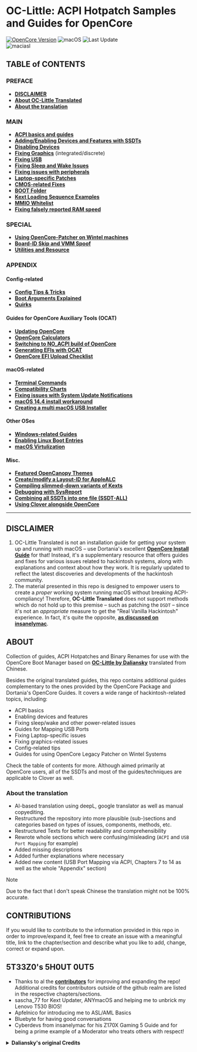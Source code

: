 # OC-Little: ACPI Hotpatch Samples and Guides for OpenCore

[![OpenCore Version](https://img.shields.io/badge/Supported_OpenCore_Version:-≤1.0.3-success.svg)](https://github.com/acidanthera/OpenCorePkg) ![macOS](https://img.shields.io/badge/Supported_macOS:-≤15.3-white.svg) ![Last Update](https://img.shields.io/badge/Last_Update_(yy/mm/dd):-24.12.28-blueviolet.svg)</br>![maciasl](https://user-images.githubusercontent.com/76865553/179583184-5efe6546-9f3a-4899-bdc1-5e9ec5a2927e.png)

## TABLE of CONTENTS

### PREFACE

* [**DISCLAIMER**](#disclaimer)
* [**About OC-Little Translated**](#about)
* [**About the translation**](#about-the-translation)

### MAIN

* [**ACPI basics and guides**](/00_ACPI/README.md)
* [**Adding/Enabling Devices and Features with SSDTs**](/01_Adding_missing_Devices_and_enabling_Features/README.md)
* [**Disabling Devices**](/02_Disabling_Devices/README.md)
* [**Fixing Graphics**](/11_Graphics/README.md) (integrated/discrete)
* [**Fixing USB**](/03_USB_Fixes/README.md)
* [**Fixing Sleep and Wake Issues**](04_Fixing_Sleep_and_Wake_Issues/README.md)
* [**Fixing issues with peripherals**](/13_Peripherals/README.md)
* [**Laptop-specific Patches**](/05_Laptop-specific_Patches/README.md)
* [**CMOS-related Fixes**](/06_CMOS-related_Fixes/README.md)
* [**BOOT Folder**](/07_BOOT_Folder/README.md)
* [**Kext Loading Sequence Examples**](/10_Kexts_Loading_Sequence_Examples/README.md)
* [**MMIO Whitelist**](/12_MMIO_Whitelist/README.md)
* [**Fixing falsely reported RAM speed**](/15_RAM/README.md)

### SPECIAL
* [**Using OpenCore-Patcher on Wintel machines**](/14_OCLP_Wintel/README.md)
* [**Board-ID Skip and VMM Spoof**](/09_Board-ID_VMM-Spoof/README.md)
* [**Utilities and Resource**](/C_Utilities_and_Resources/README.md)

### APPENDIX

#### Config-related
* [**Config Tips & Tricks**](/A_Config_Tips_and_Tricks/README.md)
* [**Boot Arguments Explained**](/H_Boot-args/README.md)
* [**Quirks**](/08_Quirks/README.md)

#### Guides for OpenCore Auxiliary Tools (OCAT)
* [**Updating OpenCore**](/D_Updating_OpenCore/README.md)
* [**OpenCore Calculators**](/B_OC_Calculators/README.md)
* [**Switching to NO_ACPI build of OpenCore**](/O_OC_NO_ACPI/README.md)
* [**Generating EFIs with OCAT**](/F_Desktop_EFIs/README.md)
* [**OpenCore EFI Upload Checklist**](/M_EFI_Upload_Chklst/README.md)

#### macOS-related
* [**Terminal Commands**](/Terminal_Commands.md#readme)
* [**Compatibility Charts**](/E_Compatibility_Charts/README.md)
* [**Fixing issues with System Update Notifications**](/S_System_Updates/README.md)
* [**macOS 14.4 install workaround**](/W_Workarounds/README.md)
* [**Creating a multi macOS USB Installer**](/U_USB_Multi_installer/README.md)

#### Other OSes
* [**Windows-related Guides**](/I_Windows/README.md)
* [**Enabling Linux Boot Entries**](/G_Linux/README.md)
* [**macOS Virtulization**](/V_Virtualization/README.md)

#### Misc.
* [**Featured OpenCanopy Themes**](/T_Themes/README.md)
* [**Create/modify a Layout-ID for AppleALC**](/L_ALC_Layout-ID/README.md)
* [**Compiling slimmed-down variants of Kexts**](/J_Compiling_Kexts/README.md)
* [**Debugging with SysReport**](/K_Debugging/README.md)
* [**Combining all SSDTs into one file (SSDT-ALL)**](/N_SSDT-ALL/README.md)
* [**Using Clover alongside OpenCore**](/R_BootloaderChooser/README.md)

___

## DISCLAIMER
1. OC-Little Translated is not an installation guide for getting your system up and running with macOS – use Dortania's excellent [**OpenCore Install Guide**](https://dortania.github.io/OpenCore-Install-Guide/) for that! Instead, it's a supplementary resource that offers guides and fixes for various issues related to hackintosh systems, along with explanations and context about how they work. It is regularly updated to reflect the latest discoveries and developments of the hackintosh community.
2. The material presented in this repo is designed to empower users to create a *proper* working system running macOS without breaking ACPI-compliancy! Therefore, **OC-Little Translated** does not support methods which do not hold up to this premise – such as patching the `DSDT` – since it's not an *appropriate* measure to get the "Real Vanilla Hackintosh" experience. In fact, it's quite the opposite, [**as discussed on insanelymac**](https://www.insanelymac.com/forum/topic/352881-when-is-rebaseregions-necessary/#comment-2790870).
	
## ABOUT
Collection of guides, ACPI Hotpatches and Binary Renames for use with the OpenCore Boot Manager based on [**OC-Little by Daliansky**](https://github.com/daliansky/OC-little) translated from Chinese.

Besides the original translated guides, this repo contains additional guides complementary to the ones provided by the OpenCore Package and Dortania's OpenCore Guides. It covers a wide range of hackintosh-related topics, including: 

- ACPI basics
- Enabling devices and features
- Fixing sleep/wake and other power-related issues
- Guides for Mapping USB Ports
- Fixing Laptop-specific issues
- Fixing graphics-related issues
- Config-related tips
- Guides for using OpenCore Legacy Patcher on Wintel Systems

Check the table of contents for more. Although aimed primarily at OpenCore users, all of the SSDTs and most of the guides/techniques are applicable to Clover as well.

### About the translation
- AI-based translation using deepL, google translator as well as manual copyediting.
- Restructured the repository into more plausible (sub-)sections and categories based on types of issues, components, methods, etc.
- Restructured Texts for better readability and comprehensibility
- Rewrote whole sections which were confusing/misleading (`ACPI` and `USB Port Mapping` for example)
- Added missing descriptions
- Added further explanations where necessary
- Added new content (USB Port Mapping via ACPI, Chapters 7 to 14 as well as the whole "Appendix" section)

> [!NOTE]
>
> Due to the fact that I don't speak Chinese the translation might not be 100% accurate.

## CONTRIBUTIONS
If you would like to contribute to the information provided in this repo in order to improve/expand it, feel free to create an issue with a meaningful title, link to the chapter/section and describe what you like to add, change, correct or expand upon.

## 5T33Z0's 5H0UT 0UT5

- Thanks to al the [**contributors**](https://github.com/5T33Z0/OC-Little-Translated/graphs/contributors) for improving and expanding the repo! Additional credits for contributors outside of the github realm are listed in the respective chapters/sections.
- sascha_77 for Kext Updater, ANYmacOS and helping me to unbrick my Lenovo T530 BIOS!
- Apfelnico for introducing me to ASL/AML Basics
- Bluebyte for having good conversations
- Cyberdevs from insanelymac for his Z170X Gaming 5 Guide and for being a prime example of a Moderator who treats others with respect!

<details>
<summary><strong>Daliansky's original Credits</strong></summary>

> - Special credit to:
> 	- @XianWu write these ACPI component patches that useable to OpenCore
> 	- @Bat.bat, @DalianSky, @athlonreg, @iStar丶Forever their proofreading and finalization.
> - Credits and thanks to：
> 	- @冬瓜-X1C5th
> 	- @OC-xlivans
> 	- @Air 13 IWL-GZ-Big Orange (OC perfect)
> 	- @子骏oc IWL
> 	- @大勇-小新air13-OC-划水小白
> 	- @xjn819
> 	- Acidanthera for maintaining OpenCorePkg
</details>
